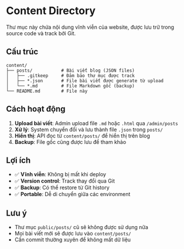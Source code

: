 # Content Directory

Thư mục này chứa nội dung vĩnh viễn của website, được lưu trữ trong source code và track bởi Git.

## Cấu trúc

```
content/
├── posts/           # Bài viết blog (JSON files)
│   ├── .gitkeep     # Đảm bảo thư mục được track
│   ├── *.json       # File bài viết được generate từ upload
│   └── *.md         # File Markdown gốc (backup)
└── README.md        # File này
```

## Cách hoạt động

1. **Upload bài viết**: Admin upload file `.md` hoặc `.html` qua `/admin/posts`
2. **Xử lý**: System chuyển đổi và lưu thành file `.json` trong `posts/`
3. **Hiển thị**: API đọc từ `content/posts/` để hiển thị trên blog
4. **Backup**: File gốc cũng được lưu để tham khảo

## Lợi ích

- ✅ **Vĩnh viễn**: Không bị mất khi deploy
- ✅ **Version control**: Track thay đổi qua Git
- ✅ **Backup**: Có thể restore từ Git history
- ✅ **Portable**: Dễ di chuyển giữa các environment

## Lưu ý

- Thư mục `public/posts/` cũ sẽ không được sử dụng nữa
- Mọi bài viết mới sẽ được lưu vào `content/posts/`
- Cần commit thường xuyên để không mất dữ liệu 